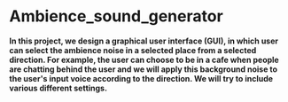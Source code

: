 # Ambience_sound_generator

**In this project, we design a graphical user interface (GUI), in which user can select the ambience noise in a selected place from a selected direction. For example, the user can choose to be in a cafe when people are chatting behind the user and we will apply this background noise to the user's input voice according to the direction. We will try to include various different settings.**


